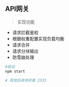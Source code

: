 ## API网关

>实现功能

* 请求拦截鉴权
* 根据权重配置实现负载均衡
* 请求合并
* 请求分块输出
* 防雪崩处理

``` bash
#启动
npm start

# 其他后续待完善 2333

```
